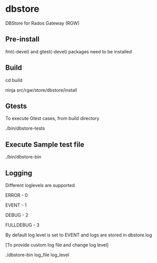 # dbstore
DBStore for Rados Gateway (RGW)

## Pre-install
fmt(-devel) and gtest(-devel) packages need to be installed

## Build
cd build

ninja src/rgw/store/dbstore/install

## Gtests
To execute Gtest cases, from build directory

./bin/dbstore-tests

## Execute Sample test file

./bin/dbstore-bin

## Logging
Different loglevels are supported 

ERROR - 0

EVENT - 1

DEBUG - 2

FULLDEBUG - 3

By default log level is set to EVENT and logs are stored in dbstore.log

[To provide custom log file and change log level]

./dbstore-bin log_file log_level

